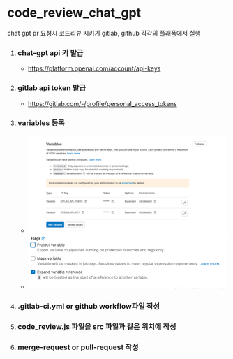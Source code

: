 # code_review_chat_gpt

chat gpt pr 요청시 코드리뷰 시키기 gitlab, github 각각의 플래폼에서 실행

1. ### chat-gpt api 키 발급

   - https://platform.openai.com/account/api-keys

2. ### gitlab api token 발급

   - https://gitlab.com/-/profile/personal_access_tokens

3. ### variables 등록

   - ![변수등록](./variables1.png)
   - ![변수설정](./variables2.png)

4. ### .gitlab-ci.yml or github workflow파일 작성

5. ### code_review.js 파일을 src 파일과 같은 위치에 작성

6. ### merge-request or pull-request 작성
